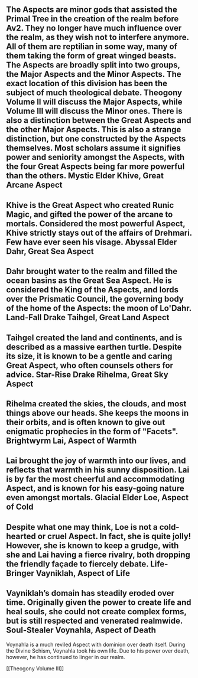 The Aspects are minor gods that assisted the Primal Tree in the creation of the realm before Av2. They no longer have much influence over the realm, as they wish not to interfere anymore. All of them are reptilian in some way, many of them taking the form of great winged beasts. The Aspects are broadly split into two groups, the Major Aspects and the Minor Aspects. The exact location of this division has been the subject of much theological debate. Theogony Volume II will discuss the Major Aspects, while Volume III will discuss the Minor ones. There is also a distinction between the Great Aspects and the other Major Aspects. This is also a strange distinction, but one constructed by the Aspects themselves. Most scholars assume it signifies power and seniority amongst the Aspects, with the four Great Aspects being far more powerful than the others. 
Mystic Elder Khive, Great Arcane Aspect
-------------------
Khive is the Great Aspect who created Runic Magic, and gifted the power of the arcane to mortals. Considered the most powerful Aspect, Khive strictly stays out of the affairs of Drehmari. Few have ever seen his visage. 
Abyssal Elder Dahr, Great Sea Aspect
-------------------
Dahr brought water to the realm and filled the ocean basins as the Great Sea Aspect. He is considered the King of the Aspects, and lords over the Prismatic Council, the governing body of the home of the Aspects: the moon of Lo'Dahr.
Land-Fall Drake Taihgel, Great Land Aspect
-------------------
Taihgel created the land and continents, and is described as a massive earthen turtle. Despite its size, it is known to be a gentle and caring Great Aspect, who often counsels others for advice.
Star-Rise Drake Rihelma, Great Sky Aspect
-------------------
Rihelma created the skies, the clouds, and most things above our heads. She keeps the moons in their orbits, and is often known to give out enigmatic prophecies in the form of "Facets".
Brightwyrm Lai, Aspect of Warmth
-------------------
Lai brought the joy of warmth into our lives, and reflects that warmth in his sunny disposition. Lai is by far the most cheerful and accommodating Aspect, and is known for his easy-going nature even amongst mortals.
Glacial Elder Loe, Aspect of Cold
-------------------
Despite what one may think, Loe is not a cold-hearted or cruel Aspect. In fact, she is quite jolly! However, she is known to keep a grudge, with she and Lai having a fierce rivalry, both dropping the friendly façade to fiercely debate.
Life-Bringer Vayniklah, Aspect of Life
-------------------
Vayniklah’s domain has steadily eroded over time. Originally given the power to create life and heal souls, she could not create complex forms, but is still respected and venerated realmwide.
Soul-Stealer Voynahla, Aspect of Death
-------------------
Voynahla is a much reviled Aspect with dominion over death itself. During the Divine Schism, Voynahla took his own life. Due to his power over death, however, he has continued to linger in our realm.

[[Theogony Volume III]]
